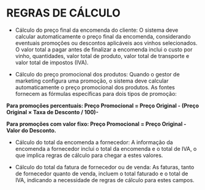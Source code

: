 # REGRAS DE CÁLCULO

  - Cálculo do preço final da encomenda do cliente: O sistema deve calcular automaticamente o preço final da encomenda, considerando eventuais promoções ou descontos aplicáveis aos vinhos selecionados. O valor total a pagar antes de finalizar a encomenda inclui o custo por vinho, quantidades, valor total de produto, valor total de transporte e valor total de impostos (IVA).

  - Cálculo do preço promocional dos produtos: Quando o gestor de marketing configura uma promoção, o sistema deve calcular automaticamente o preço promocional dos produtos. As fontes fornecem as fórmulas específicas para dois tipos de promoção:

**Para promoções percentuais: Preço Promocional = Preço Original - (Preço Original × Taxa de Desconto / 100)-**

**Para promoções com valor fixo: Preço Promocional = Preço Original - Valor do Desconto.**

  - Cálculo do total da encomenda a fornecedor: A informação da encomenda a fornecedor inclui o total da encomenda e o total de IVA, o que implica regras de cálculo para chegar a estes valores.

  - Cálculo do total da fatura de fornecedor ou de venda: As faturas, tanto de fornecedor quanto de venda, incluem o total faturado e o total de IVA, indicando a necessidade de regras de cálculo para estes campos.
